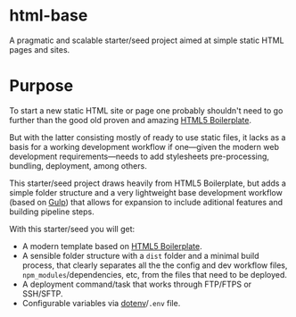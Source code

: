 # html-base
A pragmatic and scalable starter/seed project aimed at simple static HTML pages and sites.

# Purpose

To start a new static HTML site or page one probably shouldn't need to go further than the good old proven and amazing [HTML5 Boilerplate](https://html5boilerplate.com).

But with the latter consisting mostly of ready to use static files, it lacks as a basis for a working development workflow if one—given the modern web development requirements—needs to add stylesheets pre-processing, bundling, deployment, among others.

This starter/seed project draws heavily from HTML5 Boilerplate, but adds a simple folder structure and a very lightweight base development workflow (based on [Gulp](https://gulpjs.com)) that allows for expansion to include aditional features and building pipeline steps.

With this starter/seed you will get:

- A modern template based on [HTML5 Boilerplate](https://html5boilerplate.com).
- A sensible folder structure with a `dist` folder and a minimal build process, that clearly separates all the the config and dev workflow files, `npm_modules`/dependencies, etc, from the files that need to be deployed.
- A deployment command/task that works through FTP/FTPS or SSH/SFTP.
- Configurable variables via [dotenv](https://github.com/motdotla/dotenv)/`.env` file.